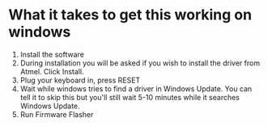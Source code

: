# What it takes to get this working on windows

1. Install the software
2. During installation you will be asked if you wish to install the driver
   from Atmel. Click Install.
3. Plug your keyboard in, press RESET
4. Wait while windows tries to find a driver in Windows Update. You can
   tell it to skip this but you'll still wait 5-10 minutes while it
   searches Windows Update.
5. Run Firmware Flasher
